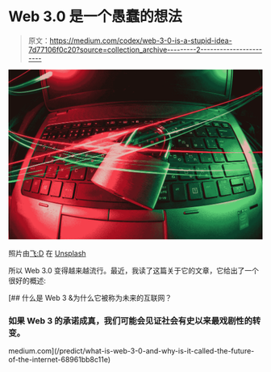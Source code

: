 # Web 3.0 是一个愚蠢的想法

> 原文：<https://medium.com/codex/web-3-0-is-a-stupid-idea-7d77106f0c20?source=collection_archive---------2----------------------->

![](img/225451be9f22b8d1761905b4ca873c9e.png)

照片由[飞:D](https://unsplash.com/@flyd2069?utm_source=medium&utm_medium=referral) 在 [Unsplash](https://unsplash.com?utm_source=medium&utm_medium=referral)

所以 Web 3.0 变得越来越流行。最近，我读了这篇关于它的文章，它给出了一个很好的概述:

[](/predict/what-is-web-3-0-and-why-is-it-called-the-future-of-the-internet-68961bb8c11e) [## 什么是 Web 3 &为什么它被称为未来的互联网？

### 如果 Web 3 的承诺成真，我们可能会见证社会有史以来最戏剧性的转变。

medium.com](/predict/what-is-web-3-0-and-why-is-it-called-the-future-of-the-internet-68961bb8c11e)